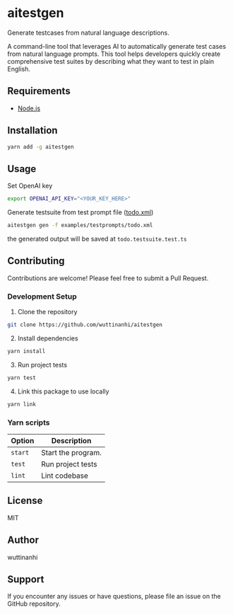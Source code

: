 # aitestgen

Generate testcases from natural language descriptions.

A command-line tool that leverages AI to automatically generate test cases from natural language prompts. This tool helps developers quickly create comprehensive test suites by describing what they want to test in plain English.

## Requirements

- [Node.js](https://nodejs.org/en)

## Installation

```bash
yarn add -g aitestgen
```

## Usage

Set OpenAI key

```bash
export OPENAI_API_KEY="<YOUR_KEY_HERE>"
```

Generate testsuite from test prompt file ([todo.xml](examples/testprompts/todo.xml))

```bash
aitestgen gen -f examples/testprompts/todo.xml
```

the generated output will be saved at `todo.testsuite.test.ts`

## Contributing

Contributions are welcome! Please feel free to submit a Pull Request.

### Development Setup

1. Clone the repository
```bash
git clone https://github.com/wuttinanhi/aitestgen
```

2. Install dependencies
```bash
yarn install
```

3. Run project tests
```bash
yarn test
```

4. Link this package to use locally
```bash
yarn link
```


### Yarn scripts

| Option | Description |
|--------|-------------|
| `start` | Start the program. |
| `test` | Run project tests |
| `lint` | Lint codebase |


## License

MIT

## Author

wuttinanhi

## Support

If you encounter any issues or have questions, please file an issue on the GitHub repository.
